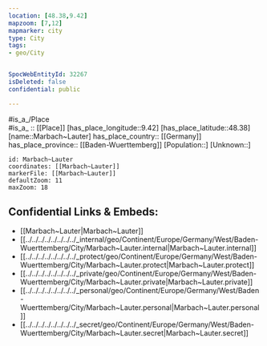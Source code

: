 ```yaml
---
location: [48.38,9.42] 
mapzoom: [7,12] 
mapmarker: city 
type: City
tags:
- geo/City


SpocWebEntityId: 32267
isDeleted: false
confidential: public

---
```

#is_a_/Place  
#is_a_ :: [[Place]] 
[has_place_longitude::9.42] 
[has_place_latitude::48.38] 
[name::Marbach~Lauter] 
has_place_country:: [[Germany]]  
has_place_province:: [[Baden-Wuerttemberg]] 
[Population::] 
[Unknown::] 


```leaflet
id: Marbach~Lauter
coordinates: [[Marbach~Lauter]] 
markerFile: [[Marbach~Lauter]] 
defaultZoom: 11 
maxZoom: 18
```


## Confidential Links & Embeds: 
- [[Marbach~Lauter|Marbach~Lauter]]  
- [[../../../../../../../../_internal/geo/Continent/Europe/Germany/West/Baden-Wuerttemberg/City/Marbach~Lauter.internal|Marbach~Lauter.internal]] 
- [[../../../../../../../../_protect/geo/Continent/Europe/Germany/West/Baden-Wuerttemberg/City/Marbach~Lauter.protect|Marbach~Lauter.protect]] 
- [[../../../../../../../../_private/geo/Continent/Europe/Germany/West/Baden-Wuerttemberg/City/Marbach~Lauter.private|Marbach~Lauter.private]] 
- [[../../../../../../../../_personal/geo/Continent/Europe/Germany/West/Baden-Wuerttemberg/City/Marbach~Lauter.personal|Marbach~Lauter.personal]] 
- [[../../../../../../../../_secret/geo/Continent/Europe/Germany/West/Baden-Wuerttemberg/City/Marbach~Lauter.secret|Marbach~Lauter.secret]] 

